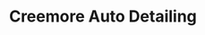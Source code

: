 ---
title: "Creemore Auto Detailing"
url: /creemore/creemore-auto-detailing/
shop: Autowerkstatt
---